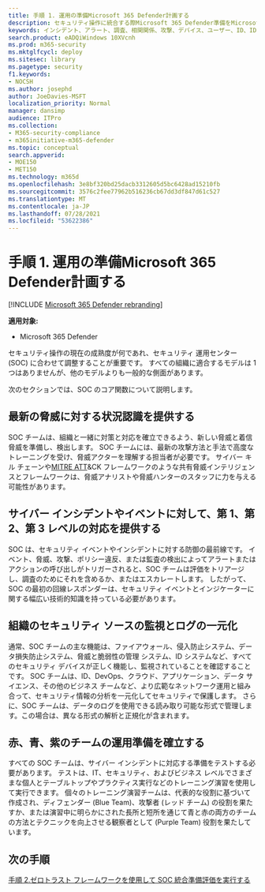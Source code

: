 ```yaml
---
title: 手順 1. 運用の準備Microsoft 365 Defender計画する
description: セキュリティ操作に統合する際Microsoft 365 Defender準備をMicrosoft 365 Defenderの基本。
keywords: インシデント、アラート、調査、相関関係、攻撃、デバイス、ユーザー、ID、ID、メールボックス、メール、365、microsoft、m365、インシデント対応、サイバー攻撃、secops、セキュリティ操作、soc
search.product: eADQiWindows 10XVcnh
ms.prod: m365-security
ms.mktglfcycl: deploy
ms.sitesec: library
ms.pagetype: security
f1.keywords:
- NOCSH
ms.author: josephd
author: JoeDavies-MSFT
localization_priority: Normal
manager: dansimp
audience: ITPro
ms.collection:
- M365-security-compliance
- m365initiative-m365-defender
ms.topic: conceptual
search.appverid:
- MOE150
- MET150
ms.technology: m365d
ms.openlocfilehash: 3e8bf320bd25dacb3312605d5bc6428ad15210fb
ms.sourcegitcommit: 3576c2fee77962b516236cb67dd3df847d61c527
ms.translationtype: MT
ms.contentlocale: ja-JP
ms.lasthandoff: 07/28/2021
ms.locfileid: "53622386"
---
```

# <a name="step-1-plan-for-microsoft-365-defender-operations-readiness"></a>手順 1. 運用の準備Microsoft 365 Defender計画する

[!INCLUDE [Microsoft 365 Defender rebranding](../includes/microsoft-defender.md)]

**適用対象:**
- Microsoft 365 Defender

セキュリティ操作の現在の成熟度が何であれ、セキュリティ 運用センター (SOC) に合わせて調整することが重要です。 すべての組織に適合するモデルは 1 つはありませんが、他のモデルよりも一般的な側面があります。 

次のセクションでは、SOC のコア関数について説明します。

## <a name="provide-situational-awareness-of-modern-threats"></a>最新の脅威に対する状況認識を提供する

SOC チームは、組織と一緒に対策と対応を確立できるよう、新しい脅威と着信脅威を準備し、検出します。 SOC チームには、最新の攻撃方法と手法で高度なトレーニングを受け、脅威アクターを理解する担当者が必要です。 サイバー キル チェーンや[MITRE ATT](https://attack.mitre.org/)&CK フレームワークのような共有脅威インテリジェンスとフレームワークは、脅威アナリストや脅威ハンターのスタッフに力を与える可能性があります。 [](https://www.microsoft.com/security/blog/2016/11/28/disrupting-the-kill-chain/)

## <a name="provide-first-second-and-potentially-third-level-responses-to-cyber-incidents-and-events"></a>サイバー インシデントやイベントに対して、第 1、第 2、第 3 レベルの対応を提供する

SOC は、セキュリティ イベントやインシデントに対する防御の最前線です。 イベント、脅威、攻撃、ポリシー違反、または監査の検出によってアラートまたはアクションの呼び出しがトリガーされると、SOC チームは評価をトリアージし、調査のためにそれを含めるか、またはエスカレートします。 したがって、SOC の最初の回線レスポンダーは、セキュリティ イベントとインジケーターに関する幅広い技術的知識を持っている必要があります。

## <a name="centralize-monitoring-and-logging-of-your-organizations-security-sources"></a>組織のセキュリティ ソースの監視とログの一元化 

通常、SOC チームの主な機能は、ファイアウォール、侵入防止システム、データ損失防止システム、脅威と脆弱性の管理 システム、ID システムなど、すべてのセキュリティ デバイスが正しく機能し、監視されていることを確認することです。 SOC チームは、ID、DevOps、クラウド、アプリケーション、データ サイエンス、その他のビジネス チームなど、より広範なネットワーク運用と組み合って、セキュリティ情報の分析を一元化してセキュリティで保護します。 さらに、SOC チームは、データのログを使用できる読み取り可能な形式で管理します。この場合は、異なる形式の解析と正規化が含まれます。

## <a name="establish-red-blue-and-purple-team-operational-readiness"></a>赤、青、紫のチームの運用準備を確立する

すべての SOC チームは、サイバー インシデントに対応する準備をテストする必要があります。 テストは、IT、セキュリティ、およびビジネス レベルでさまざまな個人とテーブルトップやプラクティス実行などのトレーニング演習を使用して実行できます。 個々のトレーニング演習チームは、代表的な役割に基づいて作成され、ディフェンダー (Blue Team)、攻撃者 (レッド チーム) の役割を果たすか、または演習中に明らかにされた長所と短所を通じて青と赤の両方のチームの方法とテクニックを向上させる観察者として (Purple Team) 役割を果たしています。

## <a name="next-step"></a>次の手順

[手順 2.ゼロトラスト フレームワークを使用して SOC 統合準備評価を実行する](integrate-microsoft-365-defender-secops-readiness.md)



